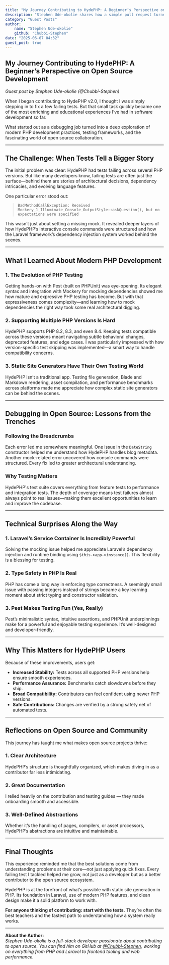 ```yaml
---
title: "My Journey Contributing to HydePHP: A Beginner’s Perspective on Open Source Development"
description: "Stephen Ude-okolie shares how a simple pull request turned into a deep dive into HydePHP’s architecture, Laravel testing practices, and the rewarding challenges of contributing to open source."
category: "Guest Posts"
author:
    name: "Stephen Ude-okolie"
    github: "Chubbi-Stephen"
date: "2025-06-07 04:32"
guest_post: true
---
```


## My Journey Contributing to HydePHP: A Beginner’s Perspective on Open Source Development
*Guest post by Stephen Ude-okolie (@Chubbi-Stephen)*

When I began contributing to HydePHP v2.0, I thought I was simply stepping in to fix a few failing tests. But that small task quickly became one of the most enriching and educational experiences I’ve had in software development so far.

What started out as a debugging job turned into a deep exploration of modern PHP development practices, testing frameworks, and the fascinating world of open source collaboration.

---

## The Challenge: When Tests Tell a Bigger Story

The initial problem was clear: HydePHP had tests failing across several PHP versions. But like many developers know, failing tests are often just the surface—behind them are stories of architectural decisions, dependency intricacies, and evolving language features.

One particular error stood out:

> `BadMethodCallException: Received Mockery_1_Illuminate_Console_OutputStyle::askQuestion(), but no expectations were specified`

This wasn’t just about setting a missing mock. It revealed deeper layers of how HydePHP’s interactive console commands were structured and how the Laravel framework’s dependency injection system worked behind the scenes.

---

## What I Learned About Modern PHP Development

### 1. The Evolution of PHP Testing
Getting hands-on with Pest (built on PHPUnit) was eye-opening. Its elegant syntax and integration with Mockery for mocking dependencies showed me how mature and expressive PHP testing has become. But with that expressiveness comes complexity—and learning how to mock dependencies the right way took some real architectural digging.

### 2. Supporting Multiple PHP Versions Is Hard
HydePHP supports PHP 8.2, 8.3, and even 8.4. Keeping tests compatible across these versions meant navigating subtle behavioral changes, deprecated features, and edge cases. I was particularly impressed with how version-specific test skipping was implemented—a smart way to handle compatibility concerns.

### 3. Static Site Generators Have Their Own Testing World
HydePHP isn’t a traditional app. Testing file generation, Blade and Markdown rendering, asset compilation, and performance benchmarks across platforms made me appreciate how complex static site generators can be behind the scenes.

---

## Debugging in Open Source: Lessons from the Trenches

### Following the Breadcrumbs
Each error led me somewhere meaningful. One issue in the `DateString` constructor helped me understand how HydePHP handles blog metadata. Another mock-related error uncovered how console commands were structured. Every fix led to greater architectural understanding.

### Why Testing Matters
HydePHP's test suite covers everything from feature tests to performance and integration tests. The depth of coverage means test failures almost always point to real issues—making them excellent opportunities to learn and improve the codebase.

---

## Technical Surprises Along the Way

### 1. Laravel’s Service Container Is Incredibly Powerful
Solving the mocking issue helped me appreciate Laravel’s dependency injection and runtime binding using `$this->app->instance()`. This flexibility is a blessing for testing.

### 2. Type Safety in PHP Is Real
PHP has come a long way in enforcing type correctness. A seemingly small issue with passing integers instead of strings became a key learning moment about strict typing and constructor validation.

### 3. Pest Makes Testing Fun (Yes, Really)
Pest’s minimalistic syntax, intuitive assertions, and PHPUnit underpinnings make for a powerful and enjoyable testing experience. It’s well-designed and developer-friendly.

---

## Why This Matters for HydePHP Users

Because of these improvements, users get:

- **Increased Stability:** Tests across all supported PHP versions help ensure smooth experiences.
- **Performance Assurance:** Benchmarks catch slowdowns before they ship.
- **Broad Compatibility:** Contributors can feel confident using newer PHP versions.
- **Safe Contributions:** Changes are verified by a strong safety net of automated tests.

---

## Reflections on Open Source and Community

This journey has taught me what makes open source projects thrive:

### 1. Clear Architecture
HydePHP’s structure is thoughtfully organized, which makes diving in as a contributor far less intimidating.

### 2. Great Documentation
I relied heavily on the contribution and testing guides — they made onboarding smooth and accessible.

### 3. Well-Defined Abstractions
Whether it’s the handling of pages, compilers, or asset processors, HydePHP’s abstractions are intuitive and maintainable.

---

## Final Thoughts

This experience reminded me that the best solutions come from understanding problems at their core—not just applying quick fixes. Every failing test I tackled helped me grow, not just as a developer but as a better contributor to the open source ecosystem.

HydePHP is at the forefront of what’s possible with static site generation in PHP. Its foundation in Laravel, use of modern PHP features, and clean design make it a solid platform to work with.

**For anyone thinking of contributing: start with the tests.** They’re often the best teachers and the fastest path to understanding how a system really works.

---

**About the Author:**  
*Stephen Ude-okolie is a full-stack developer passionate about contributing to open source. You can find him on GitHub at [@Chubbi-Stephen](https://github.com/Chubbi-Stephen), working on everything from PHP and Laravel to frontend tooling and web performance.*
